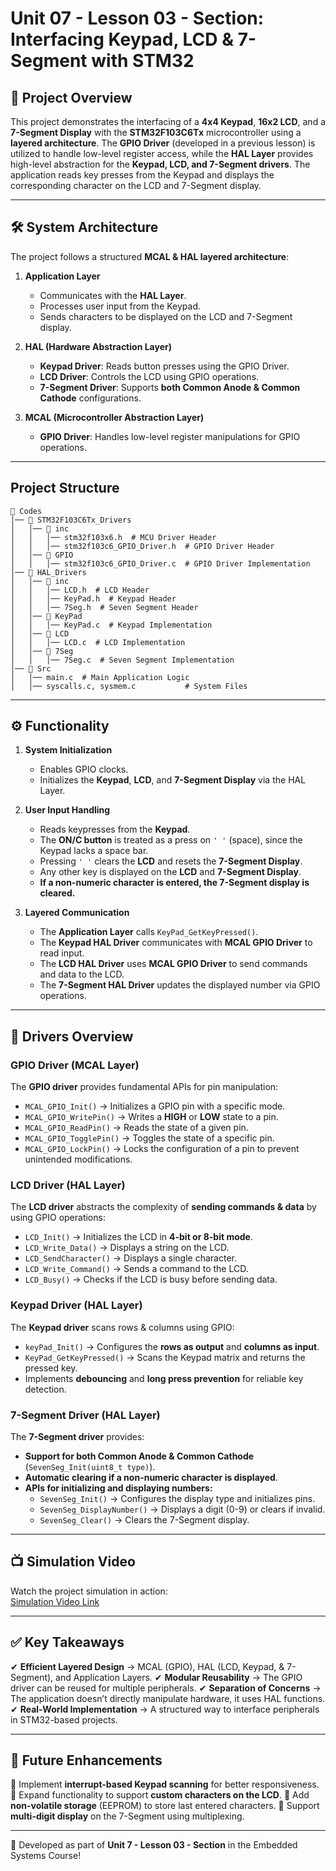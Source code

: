 # Unit 07 - Lesson 03 - Section: Interfacing Keypad, LCD & 7-Segment with STM32

## **📌 Project Overview**
This project demonstrates the interfacing of a **4x4 Keypad**, **16x2 LCD**, and a **7-Segment Display** with the **STM32F103C6Tx** microcontroller using a **layered architecture**. The **GPIO Driver** (developed in a previous lesson) is utilized to handle low-level register access, while the **HAL Layer** provides high-level abstraction for the **Keypad, LCD, and 7-Segment drivers**. The application reads key presses from the Keypad and displays the corresponding character on the LCD and 7-Segment display.

---

## **🛠️ System Architecture**
The project follows a structured **MCAL & HAL layered architecture**:

1. **Application Layer**
   - Communicates with the **HAL Layer**.
   - Processes user input from the Keypad.
   - Sends characters to be displayed on the LCD and 7-Segment display.

2. **HAL (Hardware Abstraction Layer)**
   - **Keypad Driver**: Reads button presses using the GPIO Driver.
   - **LCD Driver**: Controls the LCD using GPIO operations.
   - **7-Segment Driver**: Supports **both Common Anode & Common Cathode** configurations.

3. **MCAL (Microcontroller Abstraction Layer)**
   - **GPIO Driver**: Handles low-level register manipulations for GPIO operations.

---

## **Project Structure**
```
📂 Codes
│── 📂 STM32F103C6Tx_Drivers 
│   │── 📂 inc
│   │   │── stm32f103x6.h  # MCU Driver Header
│   │   │── stm32f103c6_GPIO_Driver.h  # GPIO Driver Header
│   │── 📂 GPIO
│   │   │── stm32f103c6_GPIO_Driver.c  # GPIO Driver Implementation
│── 📂 HAL_Drivers
│   │── 📂 inc
│   │   │── LCD.h  # LCD Header
│   │   │── KeyPad.h  # Keypad Header
│   │   │── 7Seg.h  # Seven Segment Header
│   │── 📂 KeyPad
│   │   │── KeyPad.c  # Keypad Implementation
│   │── 📂 LCD
│   │   │── LCD.c  # LCD Implementation
│   │── 📂 7Seg
│   │   │── 7Seg.c  # Seven Segment Implementation
│── 📂 Src
│   │── main.c  # Main Application Logic
│   │── syscalls.c, sysmem.c           # System Files
```

---

## **⚙️ Functionality**
1. **System Initialization**
   - Enables GPIO clocks.
   - Initializes the **Keypad**, **LCD**, and **7-Segment Display** via the HAL Layer.

2. **User Input Handling**
   - Reads keypresses from the **Keypad**.
   - The **ON/C button** is treated as a press on `' '` (space), since the Keypad lacks a space bar.
   - Pressing `' '` clears the **LCD** and resets the **7-Segment Display**.
   - Any other key is displayed on the **LCD** and **7-Segment Display**.
   - **If a non-numeric character is entered, the 7-Segment display is cleared.**

3. **Layered Communication**
   - The **Application Layer** calls `KeyPad_GetKeyPressed()`.
   - The **Keypad HAL Driver** communicates with **MCAL GPIO Driver** to read input.
   - The **LCD HAL Driver** uses **MCAL GPIO Driver** to send commands and data to the LCD.
   - The **7-Segment HAL Driver** updates the displayed number via GPIO operations.

---

## **🔧 Drivers Overview**
### **GPIO Driver (MCAL Layer)**
The **GPIO driver** provides fundamental APIs for pin manipulation:
- `MCAL_GPIO_Init()` → Initializes a GPIO pin with a specific mode.
- `MCAL_GPIO_WritePin()` → Writes a **HIGH** or **LOW** state to a pin.
- `MCAL_GPIO_ReadPin()` → Reads the state of a given pin.
- `MCAL_GPIO_TogglePin()` → Toggles the state of a specific pin.
- `MCAL_GPIO_LockPin()` → Locks the configuration of a pin to prevent unintended modifications.

### **LCD Driver (HAL Layer)**
The **LCD driver** abstracts the complexity of **sending commands & data** by using GPIO operations:
- `LCD_Init()` → Initializes the LCD in **4-bit or 8-bit mode**.
- `LCD_Write_Data()` → Displays a string on the LCD.
- `LCD_SendCharacter()` → Displays a single character.
- `LCD_Write_Command()` → Sends a command to the LCD.
- `LCD_Busy()` → Checks if the LCD is busy before sending data.

### **Keypad Driver (HAL Layer)**
The **Keypad driver** scans rows & columns using GPIO:
- `keyPad_Init()` → Configures the **rows as output** and **columns as input**.
- `KeyPad_GetKeyPressed()` → Scans the Keypad matrix and returns the pressed key.
- Implements **debouncing** and **long press prevention** for reliable key detection.

### **7-Segment Driver (HAL Layer)**
The **7-Segment driver** provides:
- **Support for both Common Anode & Common Cathode** (`SevenSeg_Init(uint8_t type)`).
- **Automatic clearing if a non-numeric character is displayed**.
- **APIs for initializing and displaying numbers:**
  - `SevenSeg_Init()` → Configures the display type and initializes pins.
  - `SevenSeg_DisplayNumber()` → Displays a digit (0-9) or clears if invalid.
  - `SevenSeg_Clear()` → Clears the 7-Segment display.

---

## **📺 Simulation Video**
Watch the project simulation in action:  
[Simulation Video Link](https://drive.google.com/drive/folders/102GUbOr1Ug8HQSL8okD3Vu_Qg5a8cGet?usp=sharing)

---

## **✅ Key Takeaways**
✔ **Efficient Layered Design** → MCAL (GPIO), HAL (LCD, Keypad, & 7-Segment), and Application Layers.
✔ **Modular Reusability** → The GPIO driver can be reused for multiple peripherals.
✔ **Separation of Concerns** → The application doesn’t directly manipulate hardware, it uses HAL functions.
✔ **Real-World Implementation** → A structured way to interface peripherals in STM32-based projects.

---

## **🚀 Future Enhancements**
🔹 Implement **interrupt-based Keypad scanning** for better responsiveness.
🔹 Expand functionality to support **custom characters on the LCD**.
🔹 Add **non-volatile storage** (EEPROM) to store last entered characters.
🔹 Support **multi-digit display** on the 7-Segment using multiplexing.

---

🚀 Developed as part of **Unit 7 - Lesson 03 - Section** in the Embedded Systems Course!
